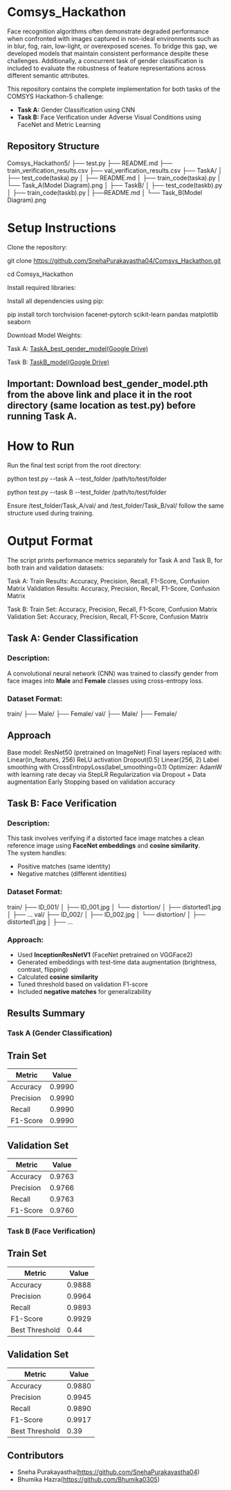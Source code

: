# Comsys_Hackathon
Face recognition algorithms often demonstrate degraded performance when confronted with images captured in non-ideal environments such as in blur, fog, rain, low-light, or overexposed scenes. To bridge this gap, we developed models that maintain consistent performance despite these challenges. Additionally, a concurrent task of gender classification is included to evaluate the robustness of feature representations across different semantic attributes.


This repository contains the complete implementation for both tasks of the COMSYS Hackathon-5 challenge:

-  **Task A:** Gender Classification using CNN
-  **Task B:** Face Verification under Adverse Visual Conditions using FaceNet and Metric Learning


## Repository Structure

Comsys_Hackathon5/
├── test.py
├── README.md
├── train_verification_results.csv
├── val_verification_results.csv
├── TaskA/
│   ├── test_code(taska).py
│   ├── README.md
│   ├── train_code(taska).py
│   └── Task_A(Model Diagram).png
│
├── TaskB/
│   ├── test_code(taskb).py
│   ├── train_code(taskb).py
|   ├──README.md
│   └── Task_B(Model Diagram).png


# Setup Instructions

Clone the repository:

git clone https://github.com/SnehaPurakayastha04/Comsys_Hackathon.git

cd Comsys_Hackathon

Install required libraries:

Install all dependencies using pip:

pip install torch torchvision facenet-pytorch scikit-learn pandas matplotlib seaborn

Download Model Weights:

Task A: [TaskA_best_gender_model(Google Drive)](https://drive.google.com/file/d/1U5ym2yO7IDumm9TrDusCn8xZpxnTvuet/view?usp=drive_link)

Task B: [TaskB_model(Google Drive)](https://drive.google.com/file/d/1lrgSgV2Bado7IATlQJEHL5o3ENDaSL6m/view?usp=drive_link)

## Important: Download best_gender_model.pth from the above link and place it in the root directory (same location as test.py) before running Task A.

# How to Run

Run the final test script from the root directory:

python test.py --task A --test_folder /path/to/test/folder

python test.py --task B --test_folder /path/to/test/folder

Ensure /test_folder/Task_A/val/ and /test_folder/Task_B/val/ follow the same structure used during training.


# Output Format

The script prints performance metrics separately for Task A and Task B, for both train and validation datasets:

Task A:
Train Results: Accuracy, Precision, Recall, F1-Score, Confusion Matrix
Validation Results: Accuracy, Precision, Recall, F1-Score, Confusion Matrix

Task B:
Train Set: Accuracy, Precision, Recall, F1-Score, Confusion Matrix
Validation Set: Accuracy, Precision, Recall, F1-Score, Confusion Matrix

## Task A: Gender Classification

### Description:
A convolutional neural network (CNN) was trained to classify gender from face images into **Male** and **Female** classes using cross-entropy loss.

### Dataset Format:
train/
├── Male/
├── Female/
val/
├── Male/
├── Female/

## Approach
Base model: ResNet50 (pretrained on ImageNet)
Final layers replaced with:
Linear(in_features, 256)
ReLU activation
Dropout(0.5)
Linear(256, 2)
Label smoothing with CrossEntropyLoss(label_smoothing=0.1)
Optimizer: AdamW with learning rate decay via StepLR
Regularization via Dropout + Data augmentation
Early Stopping based on validation accuracy


## Task B: Face Verification

###  Description:
This task involves verifying if a distorted face image matches a clean reference image using **FaceNet embeddings** and **cosine similarity**.  
The system handles:
- Positive matches (same identity)
- Negative matches (different identities)

### Dataset Format:
train/
├── ID_001/
│ ├── ID_001.jpg
│ └── distortion/
│ ├── distorted1.jpg
│ ├── ...
val/
├── ID_002/
│ ├── ID_002.jpg
│ └── distortion/
│ ├── distorted1.jpg
│ ├── ...


### Approach:
- Used **InceptionResNetV1** (FaceNet pretrained on VGGFace2)
- Generated embeddings with test-time data augmentation (brightness, contrast, flipping)
- Calculated **cosine similarity**
- Tuned threshold based on validation F1-score
- Included **negative matches** for generalizability


##  Results Summary

### Task A (Gender Classification)

## Train Set
| Metric     | Value   |                             
|------------|---------|              
| Accuracy   | 0.9990  |             
| Precision  | 0.9990  |              
| Recall     | 0.9990  |              
| F1-Score   | 0.9990  | 

## Validation Set
| Metric     | Value   |
|------------|---------|
| Accuracy   | 0.9763  |
| Precision  | 0.9766  |
| Recall     | 0.9763  |
| F1-Score   | 0.9760  |

### Task B (Face Verification)

## Train Set                          
| Metric     | Value   |                             
|------------|---------|              
| Accuracy   | 0.9888  |             
| Precision  | 0.9964  |              
| Recall     | 0.9893  |              
| F1-Score   | 0.9929  |          
| Best Threshold | 0.44 |             

## Validation Set
| Metric     | Value   |
|------------|---------|
| Accuracy   | 0.9880  |
| Precision  | 0.9945  |
| Recall     | 0.9890  |
| F1-Score   | 0.9917  |
| Best Threshold | 0.39 |

## Contributors

- Sneha Purakayastha(https://github.com/SnehaPurakayastha04)
- Bhumika Hazra(https://github.com/Bhumika0305)














